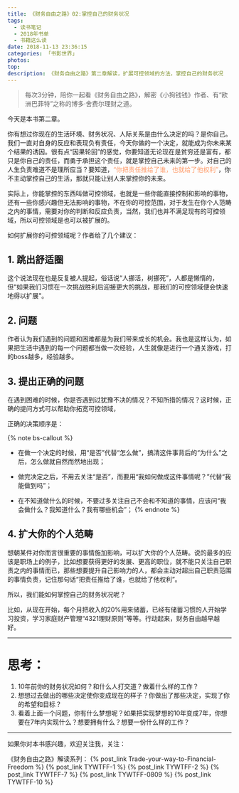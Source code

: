 ```yaml
---
title: 《财务自由之路》02:掌控自己的财务状况
tags:
  - 读书笔记
  - 2018年书单
  - 书籍这么读
date: 2018-11-13 23:36:15
categories: 「书影世界」
photos:
top:
description: 《财务自由之路》第二章解读，扩展可控领域的方法，掌控自己的财务状况
---
```

>每次3分钟，陪你一起看《财务自由之路》，解密《小狗钱钱》作者、有“欧洲巴菲特”之称的博多·舍费尔理财之道。

今天是本书第二章。

你有想过你现在的生活环境、财务状况、人际关系是由什么决定的吗？是你自己。我们一直对自身的反应和表现负有责任，今天你做的一个决定，就能成为你未来某个结果的诱因。很有点“因果轮回”的感觉，你要知道无论现在是贫穷还是富有，都只是你自己的责任，而勇于承担这个责任，就是掌控自己未来的第一步。对自己的人生负责难道不是理所应当？要知道，<font color="#FF9966">“你把责任推给了谁，也就给了他权利”</font>，你不主动掌控自己的生活，那就只能让别人来掌控你的未来。

实际上，你能掌控的东西叫做可控领域，也就是一些你能直接控制和影响的事物，还有一些你感兴趣但无法影响的事物，不在你的可控范围，对于发生在你个人范畴之内的事情，需要对你的判断和反应负责，当然，我们也并不满足现有的可控领域，所以可控领域是也可以被扩展的。

如何扩展你的可控领域呢？作者给了几个建议：

## 1. 跳出舒适圈

这个说法现在也是反复被人提起，俗话说“人挪活，树挪死”，人都是懒惰的，但“如果我们习惯在一次挑战胜利后迎接更大的挑战，那我们的可控领域便会快速地得以扩展"。

## 2. 问题

作者认为我们遇到的问题和困难都是为我们带来成长的机会。我也是这样认为，如果把生活中遇到的每一个问题都当做一次经验，人生就像是进行一个通关游戏，打的boss越多，经验越多。

## 3. 提出正确的问题

在遇到困难的时候，你是否遇到过犹豫不决的情况？不知所措的情况？这时候，正确的提问方式可以帮助你拓宽可控领域，

正确的决策顺序是：

{% note bs-callout %}
- 在做一个决定的时候，用“是否”代替“怎么做”，搞清这件事背后的“为什么”之后，怎么做就自然而然地出现；

- 做完决定之后，不用去关注“是否”，而要用“我如何做成这件事情呢？”代替“我能做到吗”；

- 在不知道做什么的时候，不要过多关注自己不会和不知道的事情，应该问“我会做什么？我知道什么？我有哪些机会”；
{% endnote %}

## 4. 扩大你的个人范畴

想朝某件对你而言很重要的事情施加影响，可以扩大你的个人范畴。说的最多的应该是职场上的例子，比如想要获得更好的发展、更高的职位，就不能只关注自己职责之内的事情而已，那些想要提升自己影响力的人，都会主动对超出自己职责范围的事情负责，记住那句话“把责任推给了谁，也就给了他权利”。

所以，我们能如何掌控自己的财务状况呢？

比如，从现在开始，每个月把收入的20%用来储蓄，已经有储蓄习惯的人开始学习投资，学习家庭财产管理“4321理财原则”等等。行动起来，财务自由越早越好。

---

# 思考：

1. 10年前你的财务状况如何？和什么人打交道？做着什么样的工作？
2. 想想过去做出的哪些决定使你变成现在的样子？你做出了那些决定，实现了你的希望和目标？
3. 看着上面一个问题，你有什么梦想呢？如果把实现梦想的10年变成7年，你想要在7年内实现什么？想要拥有什么？想要一份什么样的工作？

---
如果你对本书感兴趣，欢迎关注我，关注：

《财务自由之路》解读系列：
{% post_link Trade-your-way-to-Financial-Freedom %}
{% post_link TYWTFF-1 %}
{% post_link TYWTFF-2 %}
{% post_link TYWTFF-7 %}
{% post_link TYWTFF-0809 %}
{% post_link TYWTFF-10 %}